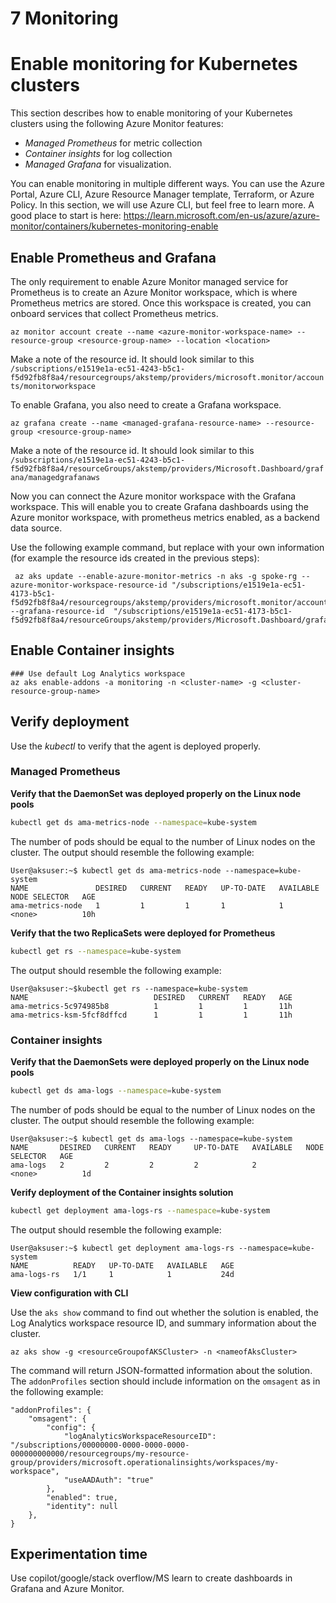 # 7 Monitoring

# Enable monitoring for Kubernetes clusters

This section describes how to enable monitoring of your Kubernetes clusters using the following Azure Monitor features:

- *Managed Prometheus* for metric collection
- *Container insights* for log collection
- *Managed Grafana* for visualization.

You can enable monitoring in multiple different ways. You can use the Azure Portal, Azure CLI, Azure Resource Manager template, Terraform, or Azure Policy. In this section, we will use Azure CLI, but feel free to learn more. A good place to start is here: https://learn.microsoft.com/en-us/azure/azure-monitor/containers/kubernetes-monitoring-enable 


## Enable Prometheus and Grafana

The only requirement to enable Azure Monitor managed service for Prometheus is to create an Azure Monitor workspace, which is where Prometheus metrics are stored. Once this workspace is created, you can onboard services that collect Prometheus metrics.

```azurecli
az monitor account create --name <azure-monitor-workspace-name> --resource-group <resource-group-name> --location <location>
```

Make a note of the resource id. It should look similar to this ````/subscriptions/e1519e1a-ec51-4243-b5c1-f5d92fb8f8a4/resourcegroups/akstemp/providers/microsoft.monitor/accounts/monitorworkspace````

To enable Grafana, you also need to create a Grafana workspace.

```azurecli
az grafana create --name <managed-grafana-resource-name> --resource-group <resource-group-name>
```

Make a note of the resource id. It should look similar to this ````/subscriptions/e1519e1a-ec51-4243-b5c1-f5d92fb8f8a4/resourceGroups/akstemp/providers/Microsoft.Dashboard/grafana/managedgrafanaws````

Now you can connect the Azure monitor workspace with the Grafana workspace. This will enable you to create Grafana dashboards using the Azure monitor workspace, with prometheus metrics enabled, as a backend data source.

Use the following example command, but replace with your own information (for example the resource ids created in the previous steps):

```azurecli
 az aks update --enable-azure-monitor-metrics -n aks -g spoke-rg --azure-monitor-workspace-resource-id "/subscriptions/e1519e1a-ec51-4173-b5c1-f5d92fb8f8a4/resourcegroups/akstemp/providers/microsoft.monitor/accounts/monitorworkspace"  --grafana-resource-id  "/subscriptions/e1519e1a-ec51-4173-b5c1-f5d92fb8f8a4/resourceGroups/akstemp/providers/Microsoft.Dashboard/grafana/managedgrafanaws"
 ```



## Enable Container insights

```azurecli
### Use default Log Analytics workspace
az aks enable-addons -a monitoring -n <cluster-name> -g <cluster-resource-group-name>

```


## Verify deployment
Use the *kubectl*  to verify that the agent is deployed properly.

### Managed Prometheus

**Verify that the DaemonSet was deployed properly on the Linux node pools**

```bash
kubectl get ds ama-metrics-node --namespace=kube-system
```

The number of pods should be equal to the number of Linux nodes on the cluster. The output should resemble the following example:

```output
User@aksuser:~$ kubectl get ds ama-metrics-node --namespace=kube-system
NAME               DESIRED   CURRENT   READY   UP-TO-DATE   AVAILABLE   NODE SELECTOR   AGE
ama-metrics-node   1         1         1       1            1           <none>          10h
```

**Verify that the two ReplicaSets were deployed for Prometheus**

```bash
kubectl get rs --namespace=kube-system
```

The output should resemble the following example:

```output
User@aksuser:~$kubectl get rs --namespace=kube-system
NAME                            DESIRED   CURRENT   READY   AGE
ama-metrics-5c974985b8          1         1         1       11h
ama-metrics-ksm-5fcf8dffcd      1         1         1       11h
```


### Container insights

**Verify that the DaemonSets were deployed properly on the Linux node pools**

```bash
kubectl get ds ama-logs --namespace=kube-system
```

The number of pods should be equal to the number of Linux nodes on the cluster. The output should resemble the following example:

```output
User@aksuser:~$ kubectl get ds ama-logs --namespace=kube-system
NAME       DESIRED   CURRENT   READY     UP-TO-DATE   AVAILABLE   NODE SELECTOR   AGE
ama-logs   2         2         2         2            2           <none>          1d
```



**Verify deployment of the Container insights solution**

```bash
kubectl get deployment ama-logs-rs --namespace=kube-system
```

The output should resemble the following example:

```output
User@aksuser:~$ kubectl get deployment ama-logs-rs --namespace=kube-system
NAME          READY   UP-TO-DATE   AVAILABLE   AGE
ama-logs-rs   1/1     1            1           24d
```

**View configuration with CLI**

Use the `aks show` command to find out whether the solution is enabled, the Log Analytics workspace resource ID, and summary information about the cluster.

```azurecli
az aks show -g <resourceGroupofAKSCluster> -n <nameofAksCluster>
```

The command will return JSON-formatted information about the solution. The `addonProfiles` section should include information on the `omsagent` as in the following example:

```output
"addonProfiles": {
    "omsagent": {
        "config": {
            "logAnalyticsWorkspaceResourceID": "/subscriptions/00000000-0000-0000-0000-000000000000/resourcegroups/my-resource-group/providers/microsoft.operationalinsights/workspaces/my-workspace",
            "useAADAuth": "true"
        },
        "enabled": true,
        "identity": null
    },
}
```


## Experimentation time

Use copilot/google/stack overflow/MS learn to create dashboards in Grafana and Azure Monitor.
